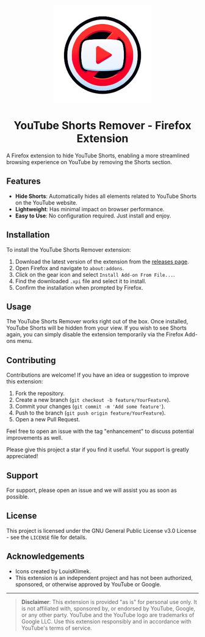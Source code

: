 <p align="center">
  <img src="./icon-original.png" alt="YouTube Shorts Remover Icon" width="256" />
</p>
<h1 align="center">YouTube Shorts Remover - Firefox Extension</h1>




A Firefox extension to hide YouTube Shorts, enabling a more streamlined browsing experience on YouTube by removing the Shorts section.

## Features

- **Hide Shorts**: Automatically hides all elements related to YouTube Shorts on the YouTube website.
- **Lightweight**: Has minimal impact on browser performance.
- **Easy to Use**: No configuration required. Just install and enjoy.

## Installation

To install the YouTube Shorts Remover extension:

1. Download the latest version of the extension from the [releases page](#).
2. Open Firefox and navigate to `about:addons`.
3. Click on the gear icon and select `Install Add-on From File...`.
4. Find the downloaded `.xpi` file and select it to install.
5. Confirm the installation when prompted by Firefox.

## Usage

The YouTube Shorts Remover works right out of the box. Once installed, YouTube Shorts will be hidden from your view. If you wish to see Shorts again, you can simply disable the extension temporarily via the Firefox Add-ons menu.

## Contributing

Contributions are welcome! If you have an idea or suggestion to improve this extension:

1. Fork the repository.
2. Create a new branch (`git checkout -b feature/YourFeature`).
3. Commit your changes (`git commit -m 'Add some feature'`).
4. Push to the branch (`git push origin feature/YourFeature`).
5. Open a new Pull Request.

Feel free to open an issue with the tag "enhancement" to discuss potential improvements as well.

Please give this project a star if you find it useful. Your support is greatly appreciated!

## Support

For support, please open an issue and we will assist you as soon as possible.

## License

This project is licensed under the GNU General Public License v3.0 License - see the `LICENSE` file for details.

## Acknowledgements

- Icons created by LouisKlimek.
- This extension is an independent project and has not been authorized, sponsored, or otherwise approved by YouTube or Google.

---

> **Disclaimer**: This extension is provided "as is" for personal use only. It is not affiliated with, sponsored by, or endorsed by YouTube, Google, or any other party. YouTube and the YouTube logo are trademarks of Google LLC. Use this extension responsibly and in accordance with YouTube's terms of service.